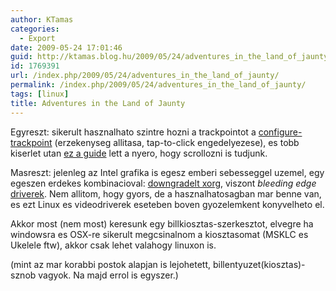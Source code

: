```yaml
---
author: KTamas
categories:
  - Export
date: 2009-05-24 17:01:46
guid: http://ktamas.blog.hu/2009/05/24/adventures_in_the_land_of_jaunty
id: 1769391
url: /index.php/2009/05/24/adventures_in_the_land_of_jaunty/
permalink: /index.php/2009/05/24/adventures_in_the_land_of_jaunty/
tags: [linux]
title: Adventures in the Land of Jaunty
---
```


Egyreszt: sikerult hasznalhato szintre hozni a trackpointot a <a href="http://tpctl.sourceforge.net/configure-trackpoint.html" target="_blank">configure-trackpoint</a> (erzekenyseg allitasa, tap-to-click engedelyezese), es tobb kiserlet utan <a href="http://psung.blogspot.com/2008/09/scrolling-with-thinkpads-trackpoint-in.html" target="_blank">ez a guide</a> lett a nyero, hogy scrollozni is tudjunk. 

Masreszt: jelenleg az Intel grafika is egesz emberi sebesseggel uzemel, egy egeszen erdekes kombinacioval: <a href="https://wiki.ubuntu.com/ReinhardTartler/X/RevertingIntelDriverTo2.4" target="_blank">downgradelt xorg</a>, viszont _bleeding edge_ [driverek](https://launchpad.net/~xorg-edgers/+archive/ppa). Nem allitom, hogy gyors, de a hasznalhatosagban mar benne van, es ezt Linux es videodriverek eseteben boven gyozelemkent konyvelheto el. 

Akkor most (nem most) keresunk egy billkiosztas-szerkesztot, elvegre ha windowsra es OSX-re sikerult megcsinalnom a kiosztasomat (MSKLC es Ukelele ftw), akkor csak lehet valahogy linuxon is. 

(mint az mar korabbi postok alapjan is lejohetett, billentyuzet(kiosztas)-sznob vagyok. Na majd errol is egyszer.)
